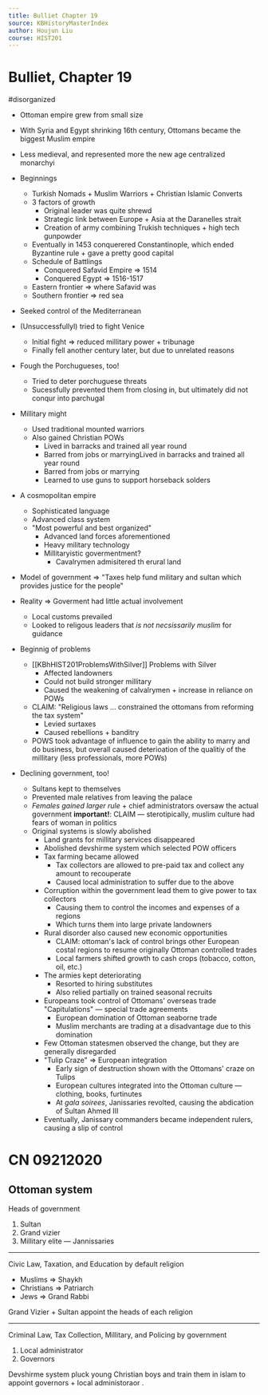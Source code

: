 ```yaml
---
title: Bulliet Chapter 19
source: KBHistoryMasterIndex
author: Houjun Liu
course: HIST201
---
```


# Bulliet, Chapter 19

#disorganized


* Ottoman empire grew from small size
* With Syria and Egypt shrinking 16th century, Ottomans became the biggest Muslim empire
* Less medieval, and represented more the new age centralized monarchyi


* Beginnings
    * Turkish Nomads + Muslim Warriors + Christian Islamic Converts
    * 3 factors of growth
        * Original leader was quite shrewd
        * Strategic link between Europe + Asia at the Daranelles strait
        * Creation of army combining Trukish techniques + high tech gunpowder
    * Eventually in 1453  conquerered Constantinople, which ended Byzantine rule + gave a pretty good capital
    * Schedule of Battlings
        * Conquered Safavid Empire => 1514
        * Conquered Egypt => 1516-1517
    * Eastern frontier => where Safavid was
    * Southern frontier => red sea 
* Seeked control of the Mediterranean
* (Unsuccessfullyl) tried to fight Venice
    * Initial fight => reduced millitary power + tribunage
    * Finally fell another century later, but due to unrelated reasons
* Fough the Porchugueses, too!
    * Tried to deter porchuguese threats
    * Sucessfully prevented them from closing in, but ultimately did not conqur into parchugal
* Millitary might
    * Used traditional mounted warriors 
    * Also gained Christian POWs
        * Lived in barracks and trained all year round
        * Barred from jobs or marryingLived in barracks and trained all year round
        * Barred from jobs or marrying
        * Learned to use guns to support horseback solders
* A cosmopolitan empire
    * Sophisticated language
    * Advanced class system
    * "Most powerful and best organized"
        * Advanced land forces aforementioned
        * Heavy military technology
        * Millitaryistic govermentment?
            * Cavalrymen admisitered th erural land
* Model of government => "Taxes help fund military and sultan which provides justice for the people"
* Reality => Goverment had little actual involvement
    * Local customs prevailed
    * Looked to religous leaders that _is not necsissarily muslim_ for guidance 
* Beginnig of problems
    * [[KBhHIST201ProblemsWithSilver]] Problems with Silver 
        * Affected landowners
        * Could not build stronger millitary
        * Caused the weakening of calvalrymen + increase in reliance on POWs
    * CLAIM: "Religious laws … constrained the ottomans from reforming the tax system"
        * Levied surtaxes
        * Caused rebellions + banditry
    * POWS took advantage of influence to gain the ability to marry and do business, but overall caused deterioation of the qualitiy of the millitary (less professionals, more POWs)
* Declining government, too!
    * Sultans kept to themselves
    * Prevented male relatives from leaving the palace
    * _Females gained larger rule_ + chief administrators oversaw the actual government **important!**:  CLAIM — sterotipically, muslim culture had fears of woman in politics
    * Original systems is slowly abolished
        * Land grants for millitary services disappeared
        * Abolished devshirme system which selected POW officers
        * Tax farming became allowed
            * Tax collectors are allowed to pre-paid tax and collect any amount to recouperate
            * Caused local administration to suffer due to the above
        * Corruption within the government lead them to give power to tax collectors
            * Causing them to control the incomes and expenses of a regions
            * Which turns them into large private landowners
        * Rural disorder also caused new economic opportunities
            * CLAIM: ottoman's lack of control brings other European costal regions to resume originally Ottoman controlled trades
            * Local farmers shifted growth to cash crops (tobacco, cotton, oil, etc.)
        * The armies kept deteriorating
            * Resorted to hiring substitutes
            * Also relied partially on trained seasonal recruits 
        * Europeans took control of Ottomans' overseas trade "Capitulations" — special trade agreements
            * European domination of Ottoman seaborne trade
            * Muslim merchants are trading at a disadvantage due to this domination
        * Few Ottoman statesmen observed the change, but they are generally disregarded
        * "Tulip Craze" => European integration
            * Early sign of destruction shown with the Ottomans' craze on Tulips
            * European cultures integrated into the Ottoman culture — clothing, books, furtinutes
            * At _gala soirees_, Janissaries revolted, causing the abdication of Sultan Ahmed III
        * Eventually, Janissary commanders became independent rulers, causing a slip of control  

# CN 09212020

## Ottoman system

Heads of government

1. Sultan
2. Grand vizier
3. Millitary elite — Jannissaries

***

Civic Law, Taxation, and Education by default religion

* Muslims => Shaykh
* Christians => Patriarch
* Jews => Grand Rabbi

Grand Vizier + Sultan appoint the heads of each religion

***

Criminal Law, Tax Collection, Millitary, and Policing by government 

1. Local administrator
2. Governors

Devshirme system pluck young Christian boys and train them in islam to appoint governors + local administoraor .
